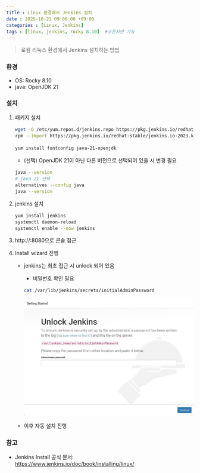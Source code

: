 ```yaml
---
title : Linux 환경에서 Jenkins 설치
date : 2025-10-23 09:00:00 +09:00
categories : [Linux, Jenkins]
tags : [linux, jenkins, rocky 8.10]  #소문자만 가능
---
```


> 로컬 리눅스 환경에서 Jenkins 설치하는 방법
> 

### 환경

- OS: Rocky 8.10
- java: OpenJDK 21

### 설치

1. 패키지 설치
    
    ```bash
    wget -O /etc/yum.repos.d/jenkins.repo https://pkg.jenkins.io/redhat-stable/jenkins.repo
    rpm --import https://pkg.jenkins.io/redhat-stable/jenkins.io-2023.key
    
    yum install fontconfig java-21-openjdk
    ```
    
    - (선택) OpenJDK 21이 아닌 다른 버전으로 선택되어 있을 시 변경 필요
    
    ```bash
    java --version
    # java 21 선택
    alternatives --config java
    java --version
    ```
    
2. jenkins 설치
    
    ```bash
    yum install jenkins
    systemctl daemon-reload
    systemctl enable --now jenkins
    ```
    
3. http://<ip>:8080으로 콘솔 접근
4. Install wizard 진행
    - jenkins는 최초 접근 시 unlock 되어 있음
        - 비밀번호 확인 필요
        
        ```bash
        cat /var/lib/jenkins/secrets/initialAdminPassword
        ```
        
        ![LinuxJenkinsInstall01.png](/assets/img/linux/LinuxJenkinsInstall01.png)
        
    - 이후 자동 설치 진행

### 참고

- Jenkins Install 공식 문서: 
https://www.jenkins.io/doc/book/installing/linux/
